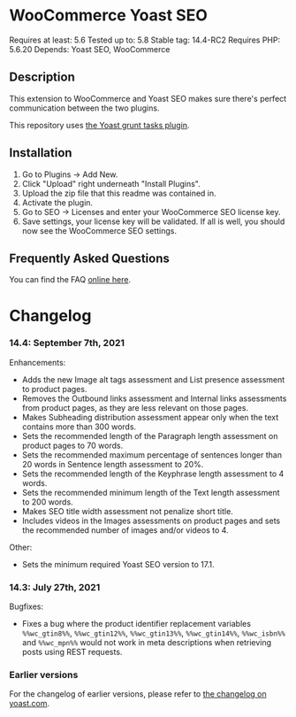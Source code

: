WooCommerce Yoast SEO
=====================
Requires at least: 5.6
Tested up to: 5.8
Stable tag: 14.4-RC2
Requires PHP: 5.6.20
Depends: Yoast SEO, WooCommerce

Description
-----------

This extension to WooCommerce and Yoast SEO makes sure there's perfect communication between the two plugins.

This repository uses [the Yoast grunt tasks plugin](https://github.com/Yoast/plugin-grunt-tasks).

Installation
------------

1. Go to Plugins -> Add New.
2. Click "Upload" right underneath "Install Plugins".
3. Upload the zip file that this readme was contained in.
4. Activate the plugin.
5. Go to SEO -> Licenses and enter your WooCommerce SEO license key.
6. Save settings, your license key will be validated. If all is well, you should now see the WooCommerce SEO settings.

Frequently Asked Questions
--------------------------

You can find the FAQ [online here](https://kb.yoast.com/kb/category/woocommerce-seo/).

Changelog
=========

### 14.4: September 7th, 2021
Enhancements:
* Adds the new Image alt tags assessment and List presence assessment to product pages.
* Removes the Outbound links assessment and Internal links assessments from product pages, as they are less relevant on those pages.
* Makes Subheading distribution assessment appear only when the text contains more than 300 words.
* Sets the recommended length of the Paragraph length assessment on product pages to 70 words.
* Sets the recommended maximum percentage of sentences longer than 20 words in Sentence length assessment to 20%.
* Sets the recommended length of the Keyphrase length assessment to 4 words.
* Sets the recommended minimum length of the Text length assessment to 200 words.
* Makes SEO title width assessment not penalize short title.
* Includes videos in the Images assessments on product pages and sets the recommended number of images and/or videos to 4.

Other:
* Sets the minimum required Yoast SEO version to 17.1.

### 14.3: July 27th, 2021
Bugfixes:
* Fixes a bug where the product identifier replacement variables `%%wc_gtin8%%`, `%%wc_gtin12%%`, `%%wc_gtin13%%`, `%%wc_gtin14%%`, `%%wc_isbn%%` and `%%wc_mpn%%` would not work in meta descriptions when retrieving posts using REST requests.

### Earlier versions
For the changelog of earlier versions, please refer to [the changelog on yoast.com](https://yoa.st/woo-seo-changelog).
